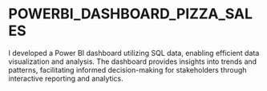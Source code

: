 # POWERBI_DASHBOARD_PIZZA_SALES
I developed a Power BI dashboard utilizing SQL data, enabling efficient data visualization and analysis. The dashboard provides insights into trends and patterns, facilitating informed decision-making for stakeholders through interactive reporting and analytics.
